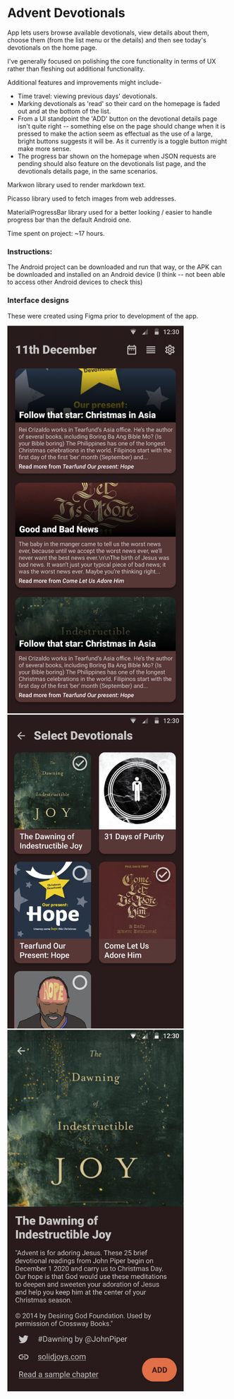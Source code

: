 # Advent Devotionals

App lets users browse available devotionals, view details about them, choose them (from the list menu or the details) and then see today's devotionals on the home page.

I've generally focused on polishing the core functionality in terms of UX rather than fleshing out additional functionality.

Additional features and improvements might include-
- Time travel: viewing previous days' devotionals.
- Marking devotionals as 'read' so their card on the homepage is faded out and at the bottom of the list.
- From a UI standpoint the 'ADD' button on the devotional details page isn't quite right -- something else on the page should change when it is pressed to make the action seem as effectual as the use of a large, bright buttons suggests it will be. As it currently is a toggle button might make more sense.
- The progress bar shown on the homepage when JSON requests are pending should also feature on the devotionals list page, and the devotionals details page, in the same scenarios.

Markwon library used to render markdown text.

Picasso library used to fetch images from web addresses.

MaterialProgressBar library used for a better looking / easier to handle progress bar than the default Android one.

Time spent on project: ~17 hours.

### Instructions:
The Android project can be downloaded and run that way, or the APK can be downloaded and installed on an Android device (I think -- not been able to access other Android devices to check this)

### Interface designs
These were created using Figma prior to development of the app.

<img src="https://raw.githubusercontent.com/joshminton/Advent-Devotionals/main/designs/homepage.png" width="400">

<img src="https://raw.githubusercontent.com/joshminton/Advent-Devotionals/main/designs/choose.png" width="400">

<img src="https://raw.githubusercontent.com/joshminton/Advent-Devotionals/main/designs/devotional.png" width="400">
